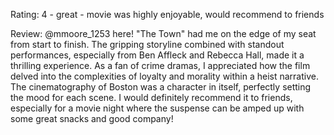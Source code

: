 Rating: 4 - great - movie was highly enjoyable, would recommend to friends

Review: @mmoore_1253 here! "The Town" had me on the edge of my seat from start to finish. The gripping storyline combined with standout performances, especially from Ben Affleck and Rebecca Hall, made it a thrilling experience. As a fan of crime dramas, I appreciated how the film delved into the complexities of loyalty and morality within a heist narrative. The cinematography of Boston was a character in itself, perfectly setting the mood for each scene. I would definitely recommend it to friends, especially for a movie night where the suspense can be amped up with some great snacks and good company!